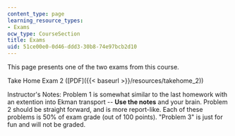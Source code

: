 ```yaml
---
content_type: page
learning_resource_types:
- Exams
ocw_type: CourseSection
title: Exams
uid: 51ce00e0-0d46-ddd3-30b8-74e97bcb2d10
---
```


This page presents one of the two exams from this course.

Take Home Exam 2 ([PDF]({{< baseurl >}}/resources/takehome_2))

Instructor's Notes: Problem 1 is somewhat similar to the last homework with an extention into Ekman transport -- **Use the notes** and your brain. Problem 2 should be straight forward, and is more report-like. Each of these problems is 50% of exam grade (out of 100 points). "Problem 3" is just for fun and will not be graded.